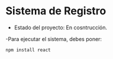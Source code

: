 <h1>Sistema de Registro</h1>

- Estado del proyecto: En cosntrucción.

  
-Para ejecutar el sistema, debes poner:

```npm install react```
